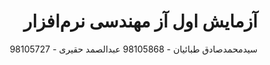 <div dir="rtl">

# آزمایش اول آز مهندسی نرم‌افزار

سیدمحمدصادق طبائیان - 98105868
عبدالصمد حقیری - 98105727

</div>
